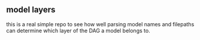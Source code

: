 ## model layers

this is a real simple repo to see how well parsing model names and filepaths can determine which layer of the DAG a model belongs to.